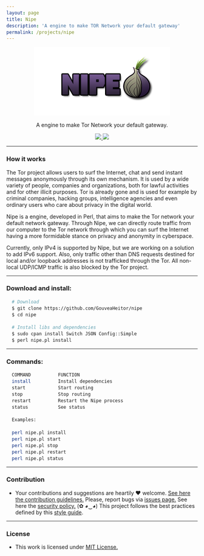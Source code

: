 ```yaml
---
layout: page
title: Nipe
description: 'A engine to make TOR Network your default gateway'
permalink: /projects/nipe
---
```


<p align="center">
  <img src="/images/projects/nipe/logo.png">
  <p align="center">A engine to make Tor Network your default gateway.</p>
  <p align="center">
    <a href="https://github.com/GouveaHeitor/nipe/blob/master/LICENSE.md">
      <img src="https://img.shields.io/badge/license-MIT-blue.svg">
    </a>
    <a href="https://github.com/GouveaHeitor/nipe/releases">
      <img src="https://img.shields.io/badge/version-0.9.1-blue.svg">
    </a>
  </p>
</p>

---

### How it works

The Tor project allows users to surf the Internet, chat and send instant messages anonymously through its own mechanism. It is used by a wide variety of people, companies and organizations, both for lawful activities and for other illicit purposes. Tor is already gone and is used for example by criminal companies, hacking groups, intelligence agencies and even ordinary users who care about privacy in the digital world. 
  
Nipe is a engine, developed in Perl, that aims to make the Tor network your default network gateway. 
Through Nipe, we can directly route traffic from our computer to the Tor network through which you can 
surf the Internet having a more formidable stance on privacy and anonymity in cyberspace.
  
Currently, only IPv4 is supported by Nipe, but we are working on a solution to add IPv6 support. 
Also, only traffic other than DNS requests destined for local and/or loopback addresses is not 
trafficked through the Tor. All non-local UDP/ICMP traffic is also blocked by the Tor project.

---

### Download and install:
```bash
  # Download
  $ git clone https://github.com/GouveaHeitor/nipe
  $ cd nipe
    
  # Install libs and dependencies
  $ sudo cpan install Switch JSON Config::Simple
  $ perl nipe.pl install
```

---

### Commands:
```bash
  COMMAND          FUNCTION
  install          Install dependencies
  start            Start routing
  stop             Stop routing
  restart          Restart the Nipe process
  status           See status

  Examples:

  perl nipe.pl install
  perl nipe.pl start
  perl nipe.pl stop
  perl nipe.pl restart
  perl nipe.pl status
```

---

### Contribution

- Your contributions and suggestions are heartily ♥ welcome. [See here the contribution guidelines.](https://github.com/GouveaHeitor/nipe/blob/master/.github/CONTRIBUTING.md) Please, report bugs via [issues page.](https://github.com/GouveaHeitor/nipe/issues) See here the [security policy.](https://github.com/GouveaHeitor/nipe/blob/master/SECURITY.md) (✿ ◕‿◕) This project follows the best practices defined by this [style guide](https://heitorgouvea.me/projects/perl-style-guide).

---

### License

- This work is licensed under [MIT License.](https://github.com/GouveaHeitor/nipe/blob/master/LICENSE.md)